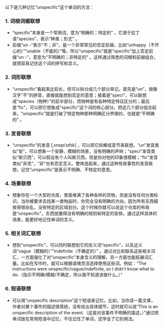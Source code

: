 以下是几种记忆“unspecific”这个单词的方法：

### 1. 词根词缀联想
 - “specific”本身是一个常用词，意为“明确的；特定的” ，它源于拉丁语“species”，表示“种类；形式” 。
 - 前缀“un -”表示“不；非”，是一个非常常见的否定前缀，比如“unhappy（不开心的）”“unable（不能的）”等。所以“unspecific”就是“specific”加上否定前缀“un -”，意思为“不明确的；非特定的” 。这样通过熟悉的词根和前缀组合，就很容易记住这个词的拼写和含义。

### 2. 词形联想
 - “unspecific”看起来比较长，但可以拆分成几个部分来记。首先是“un”，很像汉字“不”的拼音，直接就能想到否定的意思；接着是“speci”，可以联想成“species（物种）”的前半部分，而物种是有各种特定特征区分的；最后是“fic”，可以把它想象成“specific”这个词的核心部分。把这几个部分组合起来，“unspecific”就是打破了特定物种那种明确区分界限的，也就是“不明确的” 。

### 3. 发音联想
 - “unspecific”的发音 [ˌʌnspɪˈsɪfɪk] ，可以把它拆解成音节来联想。“un”发音类似“安”，可以想象一个安静、模糊的场景，没有明确的声响；“speci”发音类似“斯贝西”，可以假设有个人叫斯贝西，但是你对他的印象很模糊；“fic”发音类似“非克”，“非”也有否定含义。整体连起来，通过这种有故事性的发音联想，记住“unspecific”是表示不明确、不特定的意思。

### 4. 场景联想
 - 想象你在一个大型的仓库，里面堆满了各种各样的货物，但是没有任何分类标识。当你被要求去找某一类物品时，你完全没有明确的方向，因为所有东西摆放得很杂乱，没有特定的区域划分。这个时候你就可以说这个仓库的布局是“unspecific”，东西放置得没有明确的规则和特定的安排。通过这样具体的场景，能更好地记住单词的含义。

### 5. 相关词汇联想
 - 想到“unspecific”，可以同时联想到它的反义词“specific”，以及近义词“vague（模糊的）”“indefinite（不确定的）” 。通过对比和联系这些相关词汇，一方面强化了对“unspecific”本身含义的理解，另一方面也能拓展词汇量。比如在写作时，就可以根据语境灵活选择使用这些词。例如：“The instructions were unspecific/vague/indefinite, so I didn't know what to do.（指示不明确/模糊/不确定，所以我不知道该做什么。）” 

### 6. 短语联想
 - 可以用“unspecific description”这个短语来记忆。比如，当你读一篇文章，作者对某个事件的描述很笼统，没有给出具体细节，这时就可以说“This is an unspecific description of the event.（这是对该事件不明确的描述。）”通过把单词放在常用短语中记忆，不仅记住了单词，还学会了它的用法。 